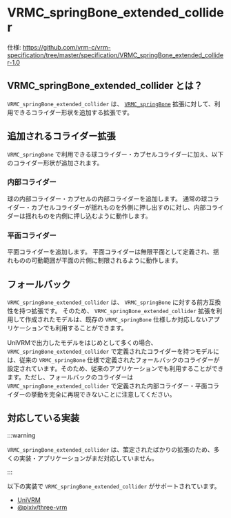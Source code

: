 # VRMC_springBone_extended_collider

仕様: https://github.com/vrm-c/vrm-specification/tree/master/specification/VRMC_springBone_extended_collider-1.0

## VRMC_springBone_extended_collider とは？

`VRMC_springBone_extended_collider` は、 [`VRMC_springBone`](..) 拡張に対して、利用できるコライダー形状を追加する拡張です。

## 追加されるコライダー拡張

`VRMC_springBone` で利用できる球コライダー・カプセルコライダーに加え、以下のコライダー形状が追加されます。

### 内部コライダー

球の内部コライダー・カプセルの内部コライダーを追加します。
通常の球コライダー・カプセルコライダーが揺れものを外側に押し出すのに対し、内部コライダーは揺れものを内側に押し込むように動作します。

### 平面コライダー

平面コライダーを追加します。
平面コライダーは無限平面として定義され、揺れものの可動範囲が平面の片側に制限されるように動作します。

## フォールバック

`VRMC_springBone_extended_collider` は、 `VRMC_springBone` に対する前方互換性を持つ拡張です。
そのため、 `VRMC_springBone_extended_collider` 拡張を利用して作成されたモデルは、既存の `VRMC_springBone` 仕様しか対応しないアプリケーションでも利用することができます。

UniVRMで出力したモデルをはじめとして多くの場合、 `VRMC_springBone_extended_collider` で定義されたコライダーを持つモデルには、従来の `VRMC_springBone` 仕様で定義されたフォールバックのコライダーが設定されています。そのため、従来のアプリケーションでも利用することができます。ただし、フォールバックのコライダーは `VRMC_springBone_extended_collider` で定義された内部コライダー・平面コライダーの挙動を完全に再現できないことに注意してください。

## 対応している実装

:::warning

`VRMC_springBone_extended_collider` は、策定されたばかりの拡張のため、多くの実装・アプリケーションがまだ対応していません。

:::

以下の実装で `VRMC_springBone_extended_collider` がサポートされています。

- [UniVRM](https://github.com/vrm_c/UniVRM)
- [@pixiv/three-vrm](https://github.com/pixiv/three-vrm)
